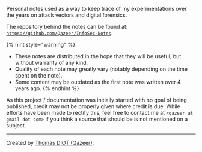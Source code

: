 Personal notes used as a way to keep trace of my experimentations over the
years on attack vectors and digital forensics.

The repository behind the notes can be found at:
[`https://github.com/Qazeer/InfoSec-Notes`](https://github.com/Qazeer/InfoSec-Notes).

{% hint style="warning" %}
* These notes are distributed in the hope that they will be useful, but without warranty of any kind.
* Quality of each note may greatly vary (notably depending on the time spent on the note).
* Some content may be outdated as the first note was written over 4 years ago.
{% endhint %}

As this project / documentation was initially started with no goal of being
published, credit may not be properly given where credit is due. While efforts
have been made to rectify this, feel free to contact me at
`<qazeer at gmail dot com>` if you think a source that should be is not
mentioned on a subject.

--------------------------------------------------------------------------------

Created by [Thomas DIOT (Qazeer)](https://qazeer.io/).

